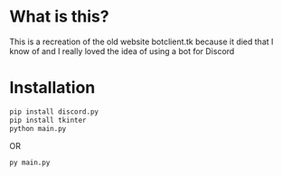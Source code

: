 # What is this?
This is a recreation of the old website botclient.tk because it died that I know of and I really loved the idea of using a bot for Discord

# Installation
```python
pip install discord.py
pip install tkinter
python main.py
```
OR
```python
py main.py
```
